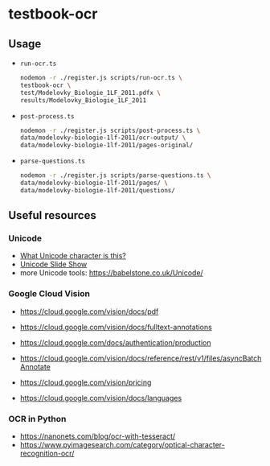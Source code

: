 # testbook-ocr


## Usage

* `run-ocr.ts`

    ```bash
    nodemon -r ./register.js scripts/run-ocr.ts \
    testbook-ocr \
    test/Modelovky_Biologie_1LF_2011.pdfx \
    results/Modelovky_Biologie_1LF_2011
    ```

* `post-process.ts`
    ```bash
    nodemon -r ./register.js scripts/post-process.ts \
    data/modelovky-biologie-1lf-2011/ocr-output/ \
    data/modelovky-biologie-1lf-2011/pages-original/
    ```

* `parse-questions.ts`
    ```bash
    nodemon -r ./register.js scripts/parse-questions.ts \
    data/modelovky-biologie-1lf-2011/pages/ \
    data/modelovky-biologie-1lf-2011/questions/
    ```


## Useful resources


### Unicode

* [What Unicode character is this?](https://babelstone.co.uk/Unicode/whatisit.html)
* [Unicode Slide Show](https://babelstone.co.uk/Unicode/unicode.html)
* more Unicode tools: https://babelstone.co.uk/Unicode/


### Google Cloud Vision

* https://cloud.google.com/vision/docs/pdf
* https://cloud.google.com/vision/docs/fulltext-annotations

* https://cloud.google.com/docs/authentication/production

* https://cloud.google.com/vision/docs/reference/rest/v1/files/asyncBatchAnnotate

* https://cloud.google.com/vision/pricing
* https://cloud.google.com/vision/docs/languages


### OCR in Python

* https://nanonets.com/blog/ocr-with-tesseract/
* https://www.pyimagesearch.com/category/optical-character-recognition-ocr/
